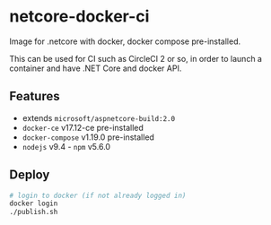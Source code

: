 # netcore-docker-ci
Image for .netcore with docker, docker compose pre-installed.

This can be used for CI such as CircleCI 2 or so, in order to launch a container and have .NET Core and docker API.

## Features

 - extends `microsoft/aspnetcore-build:2.0`
 - `docker-ce` v17.12-ce pre-installed
 - `docker-compose` v1.19.0 pre-installed
 - `nodejs` v9.4 - `npm` v5.6.0

## Deploy

```bash
# login to docker (if not already logged in)
docker login
./publish.sh
```